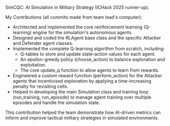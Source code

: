 SimCQC: AI Simulation in Military Strategy (ICHack 2025 runner-up).

My Contributions (all commits made from team lead's computer):

- Architected and implemented the core reinforcement learning (Q-learning) engine for the simulation's autonomous agents.
- Designed and coded the RLAgent base class and the specific Attacker and Defender agent classes.
- Implemented the complete Q-learning algorithm from scratch, including:
    - Q-tables to store and update state-action values for each agent.
    - An epsilon-greedy policy (choose_action) to balance exploration and exploitation.
    - The core update_q function to allow agents to learn from rewards.
- Engineered a custom reward function (perform_action) for the Attacker agents that incentivised exploration by applying a time-increasing penalty for revisiting cells.
- Helped in developing the main Simulation class and training loop (run_training, run_episode) to manage agent training over multiple episodes and handle the simulation state.

This contribution helped the team demonstrate how AI-driven metrics can inform and improve tactical military strategies in simulated environments.
